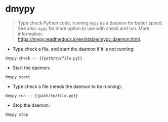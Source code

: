 # dmypy

> Type check Python code, running `mypy` as a daemon for better speed.
> See also: `mypy` for more option to use with check and run.
> More information: <https://mypy.readthedocs.io/en/stable/mypy_daemon.html>.

- Type check a file, and start the daemon if it is not running:

`dmypy check -- {{path/to/file.py}}`

- Start the daemon:

`dmypy start`

- Type check a file (needs the daemon to be running):

`dmypy run -- {{path/to/file.py}}`

- Stop the daemon:

`dmypy stop`
